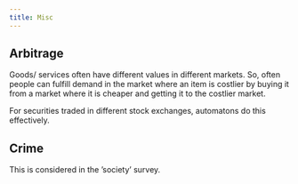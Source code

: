 ```yaml
---
title: Misc
---  
```


## Arbitrage

Goods/ services often have different values in different markets. So, often people can fulfill demand in the market where an item is costlier by buying it from a market where it is cheaper and getting it to the costlier market.

For securities traded in different stock exchanges, automatons do this effectively.

## Crime

This is considered in the ’society’ survey.
